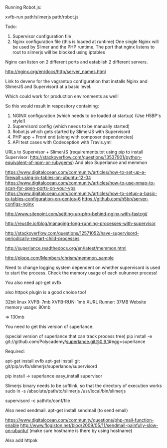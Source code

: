 Running Robot.js:

xvfb-run path/slimerjs path/robot.js



Todo:

1. Supervisor configuration file
2. Nginx configuration file (this is loaded at runtime)
One single Nginx will be used by Slimer and the PHP runtime. The port that nginx listens to rout to slimerjs will be blocked using iptables

Nginx can listen on 2 different ports and establish 2 different servers.

http://nginx.org/en/docs/http/server_names.html

Link to devenv for the vagrantup configuration that installs Nginx and SlimerJS and Supervisord at a basic level.

Which could work for production environments as well!

So this would result in respository containing:

1. NGINX configuration (which needs to be loaded at startup) (Use H5BP's style!)
2. Supervisord config (which needs to be manually started)
3. Robot.js which gets started by SlimerJS with Supervisord
4. PHP app + Front end (along with composer dependencies)
5. API test cases with Codeception with Travis.yml

URLs to Supervisor + SlimerJS (requirements.txt using pip to install Supervisor: http://stackoverflow.com/questions/13537901/python-equivalent-of-npm-or-rubygems) And also Superlance and memmon

https://www.digitalocean.com/community/articles/how-to-set-up-a-firewall-using-ip-tables-on-ubuntu-12-04
https://www.digitalocean.com/community/articles/how-to-use-nmap-to-scan-for-open-ports-on-your-vps
https://www.digitalocean.com/community/articles/how-to-setup-a-basic-ip-tables-configuration-on-centos-6
https://github.com/h5bp/server-configs-nginx

http://www.sitepoint.com/setting-up-php-behind-nginx-with-fastcgi/

http://reustle.io/blog/managing-long-running-processes-with-supervisor

http://stackoverflow.com/questions/12571052/have-supervisord-periodically-restart-child-processes

http://superlance.readthedocs.org/en/latest/memmon.html

http://plope.com/Members/chrism/memmon_sample

Need to change logging system dependent on whether supervisord is used to start the process. Check the memory usage of each xulrunner process!

You also need apt-get xvfb

also httpok plugin is a good choice too!

32bit linux
XVFB: 7mb
XVFB-RUN: 1mb
XURL Runner: 37MB
Website memory usage: 80mb

=> 130mb

You need to get this version of superlance:

(special version of superlance that can track process tree)
pip install -e git://github.com/Polycademy/superlance.git@0.9.1#egg=superlance

Required:

apt-get install xvfb
apt-get install git
git/pip/xvfb/slimerjs/superlance/supervisord

pip install -> superlance
easy_install supervisor

Slimerjs binary needs to be softlink, so that the directory of execution works
sudo ln -s /absolute/path/to/slimerjs /usr/local/bin/slimerjs

supervisord -c path/to/conf/file

Also need sendmail.
apt-get install sendmail (to send email)

https://www.digitalocean.com/community/questions/php-mail-function-enable
http://www.flogiston.net/blog/2009/05/11/sendmail-painfully-slow-on-ubuntu/
(make sure hostname is there by using hostname)

Also add httpok